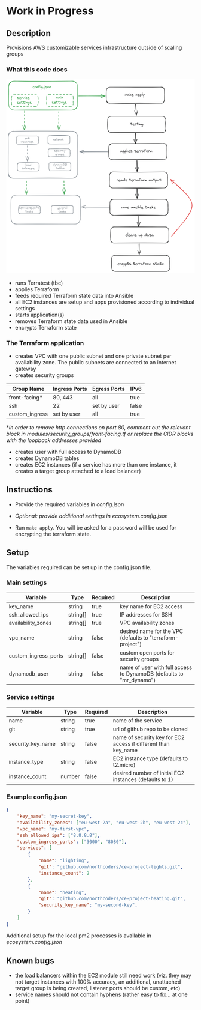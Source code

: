 # Work in Progress

## Description

Provisions AWS customizable services infrastructure outside of scaling groups

### What this code does

![Schema of the code workflow](./media/images/project.png "Schema of the code workflow")

- runs Terratest (tbc)
- applies Terraform
- feeds required Terraform state data into Ansible
- all EC2 instances are setup and apps provisioned according to individual settings
- starts application(s)
- removes Terraform state data used in Ansible
- encrypts Terraform state

### The Terraform application
- creates VPC with one public subnet and one private subnet per availability zone. The public subnets are connected to an internet gateway
- creates security groups

| Group Name      | Ingress Ports | Egress Ports | IPv6  |
|-----------------|---------------|--------------|-------|
| front-facing*    | 80, 443       | all          | true  |
| ssh             | 22            | set by user  | false |
| custom_ingress  | set by user   | all          | true  |

*_in order to remove http connections on port 80, comment out the relevant block in modules/security_groups/front-facing.tf or replace the CIDR blocks with the loopback addresses provided_

- creates user with full access to DynamoDB
- creates DynamoDB tables
- creates EC2 instances (if a service has more than one instance, it creates a target group attached to a load balancer) 

## Instructions

- Provide the required variables in *config.json*

- _Optional: provide additional settings in *ecosystem.config.json*_

- Run ```make apply```. You will be asked for a password will be used for encrypting the terraform state.

## Setup

The variables required can be set up in the config.json file. 

### Main settings

| Variable              | Type       | Required | Description                                         |
|-----------------------|------------|----------|-----------------------------------------------------|
| key_name              | string     | true     | key name for EC2 access                             |
| ssh_allowed_ips              | string[]     | true     | IP addresses for SSH                             |
| availability_zones    | string[]   | true     | VPC availability zones                              |
| vpc_name              | string     | false    | desired name for the VPC (defaults to "terraform-project") |
| custom_ingress_ports  | string[]   | false    | custom open ports for security groups               |
| dynamodb_user         | string     | false    | name of user with full access to DynamoDB (defaults to "mr_dynamo") |

### Service settings

| Variable          | Type    | Required | Description                                              |
|-------------------|---------|----------|----------------------------------------------------------|
| name              | string  | true     | name of the service                                      |
| git               | string  | true     | url of github repo to be cloned                          |
| security_key_name | string  | false    | name of security key for EC2 access if different than key_name |
| instance_type | string | false | EC2 instance type (defaults to t2.micro) | 
| instance_count    | number  | false    | desired number of initial EC2 instances (defaults to 1)  |

### Example config.json

```json
{
    "key_name": "my-secret-key",
    "availability_zones": ["eu-west-2a", "eu-west-2b", "eu-west-2c"],
    "vpc_name": "my-first-vpc",
    "ssh_allowed_ips": ["8.8.8.8"],
    "custom_ingress_ports": ["3000", "8080"],
    "services": [
        {
            "name": "lighting",
            "git": "github.com/northcoders/ce-project-lights.git",
            "instance_count": 2
        },
        {
            "name": "heating",
            "git": "github.com/northcoders/ce-project-heating.git",
            "security_key_name": "my-second-key",
        }
    ]
}
```

Additional setup for the local pm2 processes is available in *ecosystem.config.json*

## Known bugs
- the load balancers within the EC2 module still need work (viz. they may not target instances with 100% accuracy, an additional, unattached target group is being created, listener ports should be custom, etc)
- service names should not contain hyphens (rather easy to fix... at one point)
